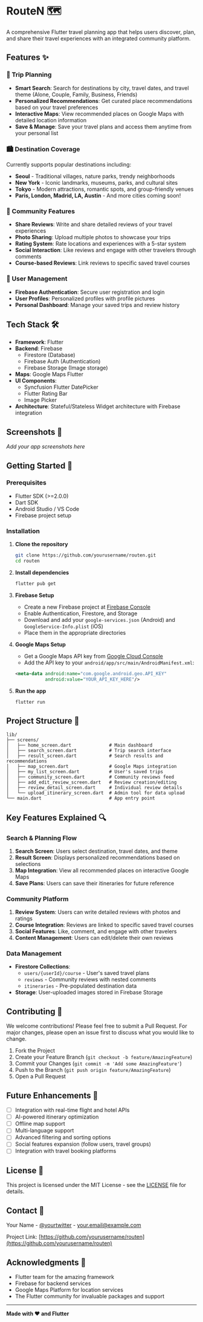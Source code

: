 # RouteN 🗺️

A comprehensive Flutter travel planning app that helps users discover, plan, and share their travel experiences with an integrated community platform.

## Features ✨

### 🎯 Trip Planning
- **Smart Search**: Search for destinations by city, travel dates, and travel theme (Alone, Couple, Family, Business, Friends)
- **Personalized Recommendations**: Get curated place recommendations based on your travel preferences
- **Interactive Maps**: View recommended places on Google Maps with detailed location information
- **Save & Manage**: Save your travel plans and access them anytime from your personal list

### 🏙️ Destination Coverage
Currently supports popular destinations including:
- **Seoul** - Traditional villages, nature parks, trendy neighborhoods
- **New York** - Iconic landmarks, museums, parks, and cultural sites  
- **Tokyo** - Modern attractions, romantic spots, and group-friendly venues
- **Paris, London, Madrid, LA, Austin** - And more cities coming soon!

### 👥 Community Features
- **Share Reviews**: Write and share detailed reviews of your travel experiences
- **Photo Sharing**: Upload multiple photos to showcase your trips
- **Rating System**: Rate locations and experiences with a 5-star system
- **Social Interaction**: Like reviews and engage with other travelers through comments
- **Course-based Reviews**: Link reviews to specific saved travel courses

### 🔐 User Management
- **Firebase Authentication**: Secure user registration and login
- **User Profiles**: Personalized profiles with profile pictures
- **Personal Dashboard**: Manage your saved trips and review history

## Tech Stack 🛠️

- **Framework**: Flutter
- **Backend**: Firebase
  - Firestore (Database)
  - Firebase Auth (Authentication)
  - Firebase Storage (Image storage)
- **Maps**: Google Maps Flutter
- **UI Components**: 
  - Syncfusion Flutter DatePicker
  - Flutter Rating Bar
  - Image Picker
- **Architecture**: Stateful/Stateless Widget architecture with Firebase integration

## Screenshots 📱

*Add your app screenshots here*

## Getting Started 🚀

### Prerequisites
- Flutter SDK (>=2.0.0)
- Dart SDK
- Android Studio / VS Code
- Firebase project setup

### Installation

1. **Clone the repository**
   ```bash
   git clone https://github.com/yourusername/routen.git
   cd routen
   ```

2. **Install dependencies**
   ```bash
   flutter pub get
   ```

3. **Firebase Setup**
   - Create a new Firebase project at [Firebase Console](https://console.firebase.google.com/)
   - Enable Authentication, Firestore, and Storage
   - Download and add your `google-services.json` (Android) and `GoogleService-Info.plist` (iOS)
   - Place them in the appropriate directories

4. **Google Maps Setup**
   - Get a Google Maps API key from [Google Cloud Console](https://console.cloud.google.com/)
   - Add the API key to your `android/app/src/main/AndroidManifest.xml`:
   ```xml
   <meta-data android:name="com.google.android.geo.API_KEY"
              android:value="YOUR_API_KEY_HERE"/>
   ```

5. **Run the app**
   ```bash
   flutter run
   ```

## Project Structure 📁

```
lib/
├── screens/
│   ├── home_screen.dart              # Main dashboard
│   ├── search_screen.dart            # Trip search interface
│   ├── result_screen.dart            # Search results and recommendations
│   ├── map_screen.dart               # Google Maps integration
│   ├── my_list_screen.dart           # User's saved trips
│   ├── community_screen.dart         # Community reviews feed
│   ├── add_edit_review_screen.dart   # Review creation/editing
│   ├── review_detail_screen.dart     # Individual review details
│   └── upload_itinerary_screen.dart  # Admin tool for data upload
└── main.dart                         # App entry point
```

## Key Features Explained 🔍

### Search & Planning Flow
1. **Search Screen**: Users select destination, travel dates, and theme
2. **Result Screen**: Displays personalized recommendations based on selections  
3. **Map Integration**: View all recommended places on interactive Google Maps
4. **Save Plans**: Users can save their itineraries for future reference

### Community Platform
1. **Review System**: Users can write detailed reviews with photos and ratings
2. **Course Integration**: Reviews are linked to specific saved travel courses
3. **Social Features**: Like, comment, and engage with other travelers
4. **Content Management**: Users can edit/delete their own reviews

### Data Management
- **Firestore Collections**:
  - `users/{userId}/course` - User's saved travel plans
  - `reviews` - Community reviews with nested comments
  - `itineraries` - Pre-populated destination data
- **Storage**: User-uploaded images stored in Firebase Storage

## Contributing 🤝

We welcome contributions! Please feel free to submit a Pull Request. For major changes, please open an issue first to discuss what you would like to change.

1. Fork the Project
2. Create your Feature Branch (`git checkout -b feature/AmazingFeature`)
3. Commit your Changes (`git commit -m 'Add some AmazingFeature'`)
4. Push to the Branch (`git push origin feature/AmazingFeature`)
5. Open a Pull Request

## Future Enhancements 🚀

- [ ] Integration with real-time flight and hotel APIs
- [ ] AI-powered itinerary optimization
- [ ] Offline map support
- [ ] Multi-language support
- [ ] Advanced filtering and sorting options
- [ ] Social features expansion (follow users, travel groups)
- [ ] Integration with travel booking platforms

## License 📄

This project is licensed under the MIT License - see the [LICENSE](LICENSE) file for details.

## Contact 📧

Your Name - [@yourtwitter](https://twitter.com/yourtwitter) - your.email@example.com

Project Link: [https://github.com/yourusername/routen](https://github.com/yourusername/routen)

## Acknowledgments 🙏

- Flutter team for the amazing framework
- Firebase for backend services
- Google Maps Platform for location services
- The Flutter community for invaluable packages and support

---

**Made with ❤️ and Flutter**